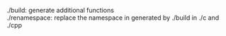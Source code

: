 ./build: generate additional functions
<br>
./renamespace: replace the namespace in generated by ./build in ./c and ./cpp
